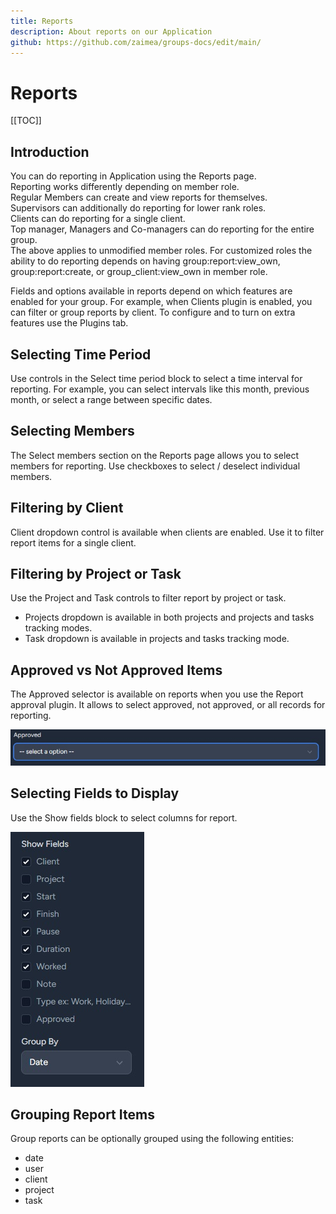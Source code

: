 ```yaml
---
title: Reports
description: About reports on our Application
github: https://github.com/zaimea/groups-docs/edit/main/
---
```


# Reports

[[TOC]]

## Introduction

You can do reporting in Application using the Reports page.<br>
Reporting works differently depending on member role.<br>
Regular Members can create and view reports for themselves.<br>
Supervisors can additionally do reporting for lower rank roles.<br>
Clients can do reporting for a single client.<br>
Top manager, Managers and Co-managers can do reporting for the entire group.<br>
The above applies to unmodified member roles. For customized roles the ability to do reporting depends on having group:report:view_own, group:report:create, or group_client:view_own in member role.<br>

Fields and options available in reports depend on which features are enabled for your group. For example, when Clients plugin is enabled, you can filter or group reports by client. To configure and to turn on extra features use the Plugins tab.

## Selecting Time Period

Use controls in the Select time period block to select a time interval for reporting. For example, you can select intervals like this month, previous month, or select a range between specific dates.

## Selecting Members

The Select members section on the Reports page allows you to select members for reporting. Use checkboxes to select / deselect individual members.

## Filtering by Client

Client dropdown control is available when clients are enabled. Use it to filter report items for a single client.

## Filtering by Project or Task

Use the Project and Task controls to filter report by project or task.
- Projects dropdown is available in both projects and projects and tasks tracking modes.
- Task dropdown is available in projects and tasks tracking mode.

## Approved vs Not Approved Items

The Approved selector is available on reports when you use the Report approval plugin. It allows to select approved, not approved, or all records for reporting.

![Report Approved](https://raw.githubusercontent.com/zaimea/groups-docs/main/preview/reports-approved.jpg)

## Selecting Fields to Display

Use the Show fields block to select columns for report.

![Report Fields](https://raw.githubusercontent.com/zaimea/groups-docs/main/preview/reports-fields.jpg)

## Grouping Report Items

Group reports can be optionally grouped using the following entities:
- date
- user
- client
- project
- task
